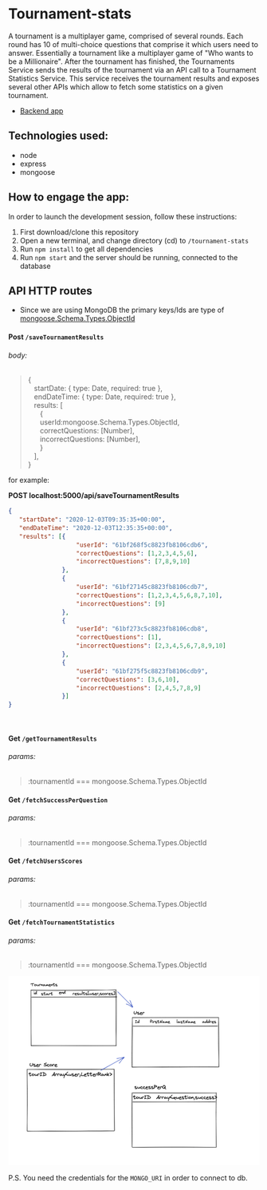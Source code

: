 # Tournament-stats

A tournament is a multiplayer game, comprised of several rounds. Each round has 10 of multi-choice questions that comprise it which users need to answer. Essentially a tournament like a multiplayer game of "Who wants to be a Millionaire". After the tournament has finished, the Tournaments Service sends the results of the tournament via an API call to a Tournament Statistics Service. This service receives the tournament results and exposes several other APIs which allow to fetch some statistics on a given tournament.

* [Backend app](https://github.com/Danielg212/tournament-stats-/tree/master/api)


## Technologies used:
  - node
  - express
  - mongoose

## How to engage the app:


In order to launch the development session, follow these instructions:

1. First download/clone this repository
2. Open a new terminal, and change directory (cd) to `/tournament-stats`
3. Run `npm install` to get all dependencies
4. Run `npm start` and the server should be running, connected to the database


## API HTTP routes

* Since we are using MongoDB the primary keys/Ids are type of [mongoose.Schema.Types.ObjectId](https://docs.mongodb.com/manual/reference/bson-types/#std-label-objectid)

#### Post `/saveTournamentResults`

###### body:

> {<br />
&nbsp;&nbsp;   startDate: { type: Date, required: true },<br />
&nbsp;&nbsp; endDateTime: { type: Date, required: true },<br />
&nbsp;&nbsp; results: [<br />
&nbsp;&nbsp; &nbsp;&nbsp; {<br />
&nbsp;&nbsp; &nbsp;&nbsp; userId:mongoose.Schema.Types.ObjectId,<br />
&nbsp;&nbsp; &nbsp;&nbsp; correctQuestions: [Number],<br />
&nbsp;&nbsp; &nbsp;&nbsp; incorrectQuestions: [Number],<br />
&nbsp;&nbsp; &nbsp;&nbsp; }
&nbsp;&nbsp; <br />
> &nbsp;&nbsp; ],<br />
}<br />


for example:

 **POST  localhost:5000/api/saveTournamentResults**
```json
{
   "startDate": "2020-12-03T09:35:35+00:00",
   "endDateTime": "2020-12-03T12:35:35+00:00",
   "results": [{
                   "userId": "61bf268f5c8823fb8106cdb6",
                   "correctQuestions": [1,2,3,4,5,6],
                   "incorrectQuestions": [7,8,9,10]
               },
               {
                   "userId": "61bf27145c8823fb8106cdb7",
                   "correctQuestions": [1,2,3,4,5,6,8,7,10],
                   "incorrectQuestions": [9]
               },
               {
                   "userId": "61bf273c5c8823fb8106cdb8",
                   "correctQuestions": [1],
                   "incorrectQuestions": [2,3,4,5,6,7,8,9,10]
               },
               {
                   "userId": "61bf275f5c8823fb8106cdb9",
                   "correctQuestions": [3,6,10],
                   "incorrectQuestions": [2,4,5,7,8,9]
               }]
}

```

<br>

#### Get `/getTournamentResults`

###### params:

> :tournamentId === mongoose.Schema.Types.ObjectId

#### Get `/fetchSuccessPerQuestion`

###### params:

> :tournamentId === mongoose.Schema.Types.ObjectId


#### Get `/fetchUsersScores`

###### params:

> :tournamentId === mongoose.Schema.Types.ObjectId


#### Get `/fetchTournamentStatistics`

###### params:

> :tournamentId === mongoose.Schema.Types.ObjectId



<img src='./README_IMG/architectureDB.png' alt="mono architectureDB"/>

P.S. You need the credentials for the `MONGO_URI` in order to connect to db.
